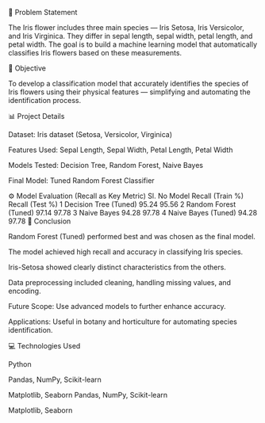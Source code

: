 🧠 Problem Statement

The Iris flower includes three main species — Iris Setosa, Iris Versicolor, and Iris Virginica.
They differ in sepal length, sepal width, petal length, and petal width.
The goal is to build a machine learning model that automatically classifies Iris flowers based on these measurements.

🎯 Objective

To develop a classification model that accurately identifies the species of Iris flowers using their physical features — simplifying and automating the identification process.

📊 Project Details

Dataset: Iris dataset (Setosa, Versicolor, Virginica)

Features Used: Sepal Length, Sepal Width, Petal Length, Petal Width

Models Tested: Decision Tree, Random Forest, Naive Bayes

Final Model: Tuned Random Forest Classifier

⚙️ Model Evaluation (Recall as Key Metric)
Sl. No	Model	Recall (Train %)	Recall (Test %)
1	Decision Tree (Tuned)	95.24	95.56
2	Random Forest (Tuned)	97.14	97.78
3	Naive Bayes	94.28	97.78
4	Naive Bayes (Tuned)	94.28	97.78
🧩 Conclusion

Random Forest (Tuned) performed best and was chosen as the final model.

The model achieved high recall and accuracy in classifying Iris species.

Iris-Setosa showed clearly distinct characteristics from the others.

Data preprocessing included cleaning, handling missing values, and encoding.

Future Scope: Use advanced models to further enhance accuracy.

Applications: Useful in botany and horticulture for automating species identification.

💻 Technologies Used

Python

Pandas, NumPy, Scikit-learn

Matplotlib, Seaborn
Pandas, NumPy, Scikit-learn

Matplotlib, Seaborn
